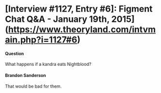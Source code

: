 # [Interview #1127, Entry #6]: Figment Chat Q&A - January 19th, 2015](https://www.theoryland.com/intvmain.php?i=1127#6)

#### Question

What happens if a kandra eats Nightblood?

#### Brandon Sanderson

That would be bad for them.

